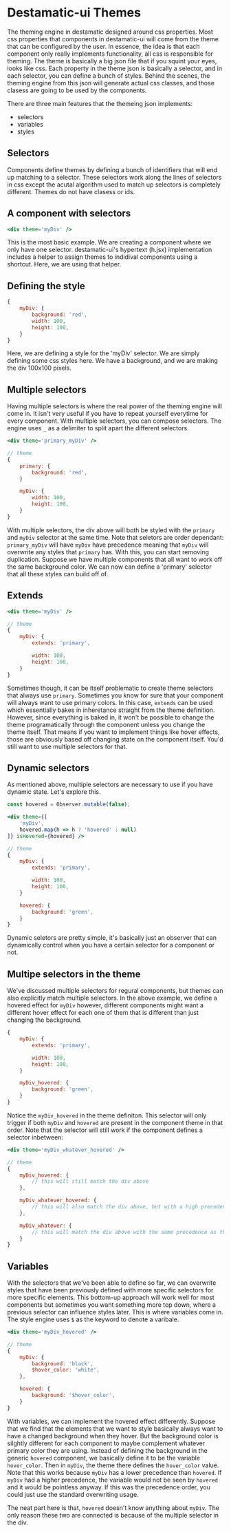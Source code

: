# Destamatic-ui Themes

The theming engine in destamatic designed around css properties. Most css properties that components in destamatic-ui will come from the theme that can
be configured by the user. In essence, the idea is that each component only really implements functionality, all css is responsible for theming. The theme is basically a big json file that if you squint your eyes, looks like css. Each property in the theme json is basically a selector, and in each selector, you can define a bunch of styles. Behind the scenes, the theming engine from this json will generate actual css classes, and those clasess are going to be used by the components.

There are three main features that the themeing json implements:
 - selectors
 - variables
 - styles

## Selectors

Components define themes by defining a bunch of identifiers that will end up matching to a selector. These selectors work along the lines of selectors in css except the acutal algorithm used to match up selectors is completely different. Themes do not have clasess or ids.

## A component with selectors
```jsx
<div theme='myDiv' />
```

This is the most basic example. We are creating a component where we only have one selector. destamatic-ui's hypertext (h.jsx) implementation includes a helper to assign themes to indidival components using a shortcut. Here, we are using that helper.

## Defining the style

```jsx
{
    myDiv: {
        background: 'red',
        width: 100,
        height: 100,
    }
}
```

Here, we are defining a style for the 'myDiv' selector. We are simply defining some css styles here. We have a background, and we are making the div 100x100 pixels. 

## Multiple selectors

Having multiple selectors is where the real power of the theming engine will come in. It isn't very useful if you have to repeat yourself everytime for every component. With multiple selectors, you can compose selectors. The engine uses `_` as a delimiter to split apart the different selectors.

```jsx
<div theme='primary_myDiv' />

// theme
{
    primary: {
        background: 'red',
    }

    myDiv: {
        width: 100,
        height: 100,
    }
}
```

With multiple selectors, the div above will both be styled with the `primary` and `myDiv` selector at the same time. Note that seletors are order dependant: `primary_myDiv` will have `myDiv` have precedence meaning that `myDiv` will overwrite any styles that `primary` has. With this, you can start removing duplication. Suppose we have multiple components that all want to work off the same background color. We can now can define a 'primary' selector that all these styles can build off of.

## Extends

```jsx
<div theme='myDiv' />

// theme
{
    myDiv: {
        extends: 'primary',

        width: 100,
        height: 100,
    }
}
```

Sometimes though, it can be itself problematic to create theme selectors that always use `primary`. Sometimes you know for sure that your component will always want to use primary colors. In this case, `extends` can be used which essentially bakes in inheretance straight from the theme definition. However, since everything is baked in, it won't be possible to change the theme programatically through the component unless you change the theme itself. That means if you want to implement things like hover effects, those are obviously based off changing state on the component itself. You'd still want to use multiple selectors for that.

## Dynamic selectors

As mentioned above, multiple selectors are necessary to use if you have dynamic state. Let's explore this.

```jsx
const hovered = Observer.mutable(false);

<div theme={[
    'myDiv',
    hovered.map(h => h ? 'hovered' : null)
]} isHovered={hovered} />

// theme
{
    myDiv: {
        extends: 'primary',

        width: 100,
        height: 100,
    }

    hovered: {
        background: 'green',
    }
}
```

Dynamic seletors are pretty simple, it's basically just an observer that can dynamically control when you have a certain selector for a component or not.

## Multipe selectors in the theme

We've discussed multiple selectors for regural components, but themes can also explicitly match multiple selectors. In the above example, we define a hovered effect for `myDiv` however, different components might want a different hover effect for each one of them that is different than just changing the background. 

```jsx
{
    myDiv: {
        extends: 'primary',

        width: 100,
        height: 100,
    }

    myDiv_hovered: {
        background: 'green',
    }
}
```

Notice the `myDiv_hovered` in the theme definiton. This selector will only trigger if both `myDiv` and `hovered` are present in the component theme in that order. Note that the selector will still work if the component defines a selector inbetween:

```jsx
<div theme='myDiv_whatever_hovered' />

// theme
{
    myDiv_hovered: {
        // this will still match the div above
    },

    myDiv_whatever_hovered: {
        // this will also match the div above, but with a high precedence since it's a more exact match.
    },

    myDiv_whatever: {
        // this will match the div above with the same precedence as the first selector.
    }
}
```

## Variables

With the selectors that we've been able to define so far, we can overwrite styles that have been previously defined with more specific selectors for more specific elements. This bottom-up approach will work well for most components but sometimes you want something more top down, where a previous selector can influence styles later. This is where variables come in. The style engine uses `$` as the keyword to denote a varibale.

```jsx
<div theme='myDiv_hovered' />

// theme
{
    myDiv: {
        background: 'black',
        $hover_color: 'white',
    },

    hovered: {
        background: '$hover_color',
    }
}
```

With variables, we can implement the hovered effect differently. Suppose that we find that the elements that we want to style basically always want to have a changed background when they hover. But the background color is silghtly different for each component to maybe complement whatever primary color they are using. Instead of defining the background in the generic `hovered` component, we basically define it to be the variable `hover_color`. Then in `myDiv`, the theme there defines the `hover_color` value. Note that this works because `myDiv` has a lower precedence than `hovered`. If `myDiv` had a higher precedence, the variable would not be seen by `hovered` and it would be pointless anyway. If this was the precedence order, you could just use the standard overwriting usage.

The neat part here is that, `hovered` doesn't know anything about `myDiv`. The only reason these two are connected is because of the multiple selector in the div.
